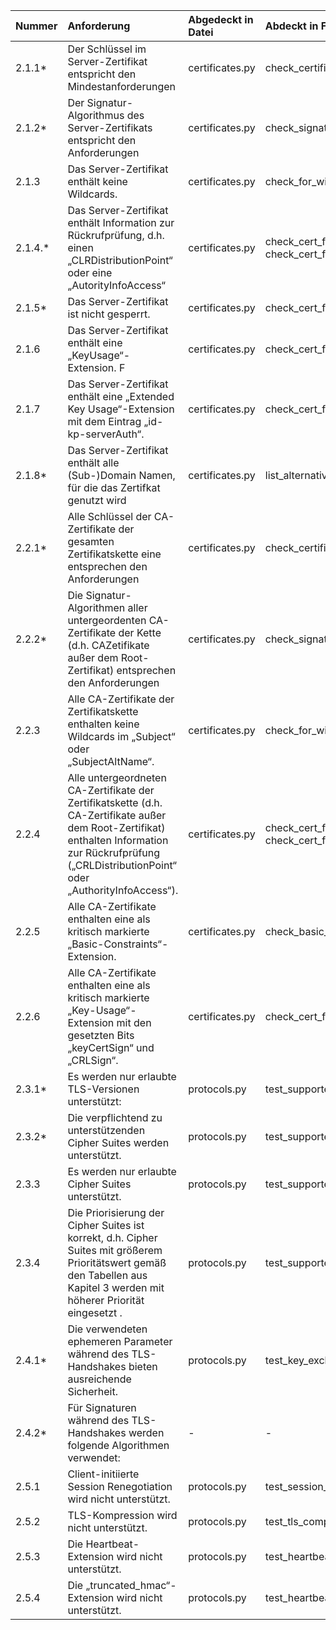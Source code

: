 | Nummer  | Anforderung                                                                                                                                                                                            | Abgedeckt in Datei | Abdeckt in Funktion                    | Anmerkung                                                                                    |
|:--------|:-------------------------------------------------------------------------------------------------------------------------------------------------------------------------------------------------------|:-------------------|:---------------------------------------|:---------------------------------------------------------------------------------------------|
| 2.1.1*  | Der Schlüssel im Server-Zertifikat entspricht den Mindestanforderungen                                                                                                                                 | certificates.py    | check_certificate_key                  |                                                                                              |
| 2.1.2*  | Der Signatur-Algorithmus des Server-Zertifikats entspricht den Anforderungen                                                                                                                           | certificates.py    | check_signature_algorithm              |                                                                                              |
| 2.1.3   | Das Server-Zertifikat enthält keine Wildcards.                                                                                                                                                         | certificates.py    | check_for_wildcards                    |                                                                                              |
| 2.1.4.* | Das Server-Zertifikat enthält Information zur Rückrufprüfung, d.h. einen „CLRDistributionPoint“ oder eine „AutorityInfoAccess“                                                                         | certificates.py    | check_cert_for_crl, check_cert_for_aia |                                                                                              |
| 2.1.5*  | Das Server-Zertifikat ist nicht gesperrt.                                                                                                                                                              | certificates.py    | check_cert_for_revocation              |                                                                                              |
| 2.1.6   | Das Server-Zertifikat enthält eine „KeyUsage“-Extension. F                                                                                                                                             | certificates.py    | check_cert_for_keyusage                |                                                                                              |
| 2.1.7   | Das Server-Zertifikat enthält eine „Extended Key Usage“-Extension mit dem Eintrag „id-kp-serverAuth“.                                                                                                  | certificates.py    | check_cert_for_extended_keyusage       |                                                                                              |
| 2.1.8*  | Das Server-Zertifikat enthält alle (Sub-)Domain Namen, für die das Zertifkat genutzt wird                                                                                                              | certificates.py    | list_alternative_names                 |                                                                                              |
| 2.2.1*  | Alle Schlüssel der CA-Zertifikate der gesamten Zertifikatskette eine entsprechen den Anforderungen                                                                                                     | certificates.py    | check_certificate_key                  |                                                                                              |
| 2.2.2*  | Die Signatur-Algorithmen aller untergeordenten CA-Zertifikate der Kette (d.h. CAZetifikate außer dem Root-Zertifikat) entsprechen den Anforderungen                                                    | certificates.py    | check_signature_algorithm              |                                                                                              |
| 2.2.3   | Alle CA-Zertifikate der Zertifikatskette enthalten keine Wildcards im „Subject“ oder „SubjectAltName“.                                                                                                 | certificates.py    | check_for_wildcards                    |                                                                                              |
| 2.2.4   | Alle untergeordneten CA-Zertifikate der Zertifikatskette (d.h. CA-Zertifikate außer dem Root-Zertifikat) enthalten Information zur Rückrufprüfung („CRLDistributionPoint“ oder „AuthorityInfoAccess“). | certificates.py    | check_cert_for_crl, check_cert_for_aia |                                                                                              |
| 2.2.5   | Alle CA-Zertifikate enthalten eine als kritisch markierte „Basic-Constraints“-Extension.                                                                                                               | certificates.py    | check_basic_constraint                 |                                                                                              |
| 2.2.6   | Alle CA-Zertifikate enthalten eine als kritisch markierte „Key-Usage“-Extension mit den gesetzten Bits „keyCertSign“ und „CRLSign“.                                                                    | certificates.py    | check_cert_for_keyusage                |                                                                                              |
| 2.3.1*  | Es werden nur erlaubte TLS-Versionen unterstützt:                                                                                                                                                      | protocols.py       | test_supported_protocols               |                                                                                              |
| 2.3.2*  | Die verpflichtend zu unterstützenden Cipher Suites werden unterstützt.                                                                                                                                 | protocols.py       | test_supported_cipher_suites           |                                                                                              |
| 2.3.3   | Es werden nur erlaubte Cipher Suites unterstützt.                                                                                                                                                      | protocols.py       | test_supported_cipher_suites           |                                                                                              |
| 2.3.4   | Die Priorisierung der Cipher Suites ist korrekt, d.h. Cipher Suites mit größerem Prioritätswert gemäß den Tabellen aus Kapitel 3 werden mit höherer Priorität eingesetzt .                             | protocols.py       | test_supported_cipher_suites           |                                                                                              |
| 2.4.1*  | Die verwendeten ephemeren Parameter während des TLS-Handshakes bieten ausreichende Sicherheit.                                                                                                         | protocols.py       | test_key_exchange                      |                                                                                              |
| 2.4.2*  | Für Signaturen während des TLS-Handshakes werden folgende Algorithmen verwendet:                                                                                                                       | -                  | -                                      | Soll gemäßt Checkliste in den Konfigurationseinstellungen der TLS-Bibliothek geprüft werden. |
| 2.5.1   | Client-initiierte Session Renegotiation wird nicht unterstützt.                                                                                                                                        | protocols.py       | test_session_renegotiation             |                                                                                              |
| 2.5.2   | TLS-Kompression wird nicht unterstützt.                                                                                                                                                                | protocols.py       | test_tls_compression                   |                                                                                              |
| 2.5.3   | Die Heartbeat-Extension wird nicht unterstützt.                                                                                                                                                        | protocols.py       | test_heartbeat_extension               |                                                                                              |
| 2.5.4   | Die „truncated_hmac“-Extension wird nicht unterstützt.                                                                                                                                                 | protocols.py       | test_heartbeat_extension               |                                                                                              |
